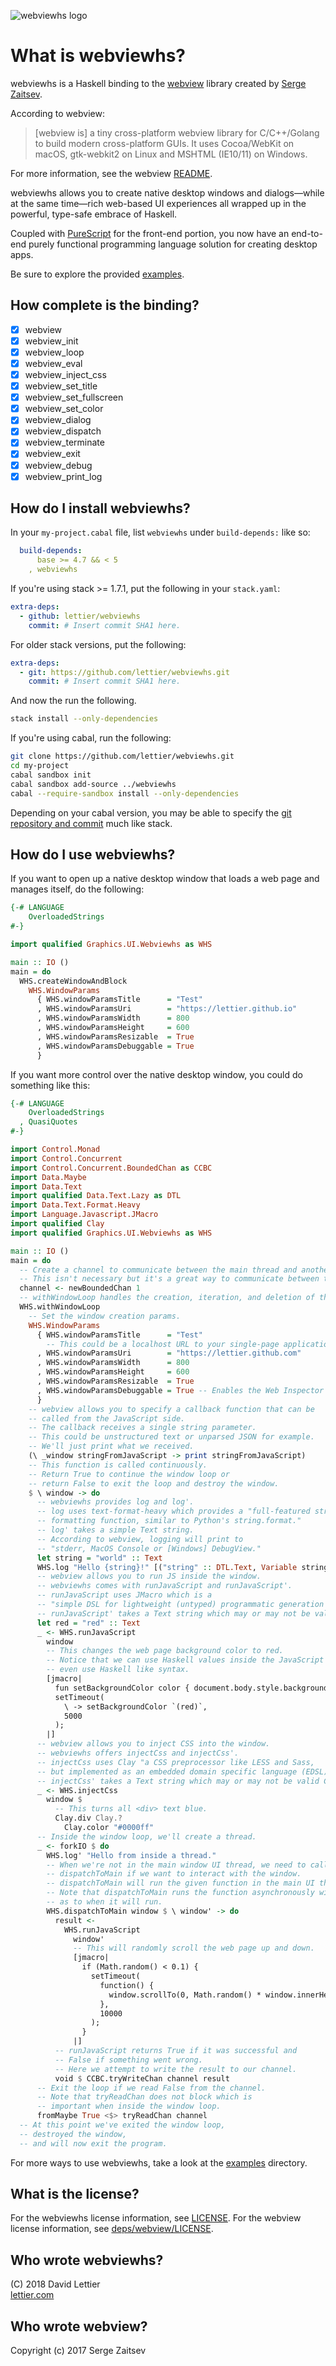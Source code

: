 ![webviewhs logo](https://i.imgur.com/yohrYgX.png)

# What is webviewhs?

webviewhs is a Haskell binding to the [webview](https://github.com/zserge/webview) library created by
[Serge Zaitsev](https://github.com/zserge).

According to webview:

> [webview is] a tiny cross-platform webview library for C/C++/Golang to build modern cross-platform GUIs.
> It uses Cocoa/WebKit on macOS, gtk-webkit2 on Linux and MSHTML (IE10/11) on Windows.

For more information, see the webview
[README](https://github.com/zserge/webview/blob/d007fc53b107f6043c2a6a3372548dbf59dfe876/README.md).

webviewhs allows you to create native desktop windows and dialogs—while at the
same time—rich web-based UI experiences all wrapped up in the powerful, type-safe embrace of Haskell.

Coupled with [PureScript](http://www.purescript.org/) for the front-end portion,
you now have an end-to-end purely functional programming language solution for creating desktop apps.

Be sure to explore the provided [examples](examples).

## How complete is the binding?

- [x] webview
- [x] webview_init
- [x] webview_loop
- [x] webview_eval
- [x] webview_inject_css
- [x] webview_set_title
- [x] webview_set_fullscreen
- [x] webview_set_color
- [x] webview_dialog
- [x] webview_dispatch
- [x] webview_terminate
- [x] webview_exit
- [x] webview_debug
- [x] webview_print_log

## How do I install webviewhs?

In your `my-project.cabal` file, list `webviewhs` under `build-depends:` like so:

```yaml
  build-depends:
      base >= 4.7 && < 5
    , webviewhs
```

If you're using stack >= 1.7.1, put the following in your `stack.yaml`:

```yaml
extra-deps:
  - github: lettier/webviewhs
    commit: # Insert commit SHA1 here.
```

For older stack versions, put the following:

```yaml
extra-deps:
  - git: https://github.com/lettier/webviewhs.git
    commit: # Insert commit SHA1 here.
```

And now the run the following.

```bash
stack install --only-dependencies
```

If you're using cabal, run the following:

```bash
git clone https://github.com/lettier/webviewhs.git
cd my-project
cabal sandbox init
cabal sandbox add-source ../webviewhs
cabal --require-sandbox install --only-dependencies
```

Depending on your cabal version, you may be able to specify the
[git repository and commit](https://github.com/haskell/cabal/issues/2189#issuecomment-405058663)
much like stack.

## How do I use webviewhs?

If you want to open up a native desktop window that loads a web page and manages itself, do the following:

```haskell
{-# LANGUAGE
    OverloadedStrings
#-}

import qualified Graphics.UI.Webviewhs as WHS

main :: IO ()
main = do
  WHS.createWindowAndBlock
    WHS.WindowParams
      { WHS.windowParamsTitle      = "Test"
      , WHS.windowParamsUri        = "https://lettier.github.io"
      , WHS.windowParamsWidth      = 800
      , WHS.windowParamsHeight     = 600
      , WHS.windowParamsResizable  = True
      , WHS.windowParamsDebuggable = True
      }
```

If you want more control over the native desktop window, you could do something like this:

```haskell
{-# LANGUAGE
    OverloadedStrings
  , QuasiQuotes
#-}

import Control.Monad
import Control.Concurrent
import Control.Concurrent.BoundedChan as CCBC
import Data.Maybe
import Data.Text
import qualified Data.Text.Lazy as DTL
import Data.Text.Format.Heavy
import Language.Javascript.JMacro
import qualified Clay
import qualified Graphics.UI.Webviewhs as WHS

main :: IO ()
main = do
  -- Create a channel to communicate between the main thread and another thread we'll create.
  -- This isn't necessary but it's a great way to communicate between threads.
  channel <- newBoundedChan 1
  -- withWindowLoop handles the creation, iteration, and deletion of the window.
  WHS.withWindowLoop
    -- Set the window creation params.
    WHS.WindowParams
      { WHS.windowParamsTitle      = "Test"
        -- This could be a localhost URL to your single-page application (SPA).
      , WHS.windowParamsUri        = "https://lettier.github.com"
      , WHS.windowParamsWidth      = 800
      , WHS.windowParamsHeight     = 600
      , WHS.windowParamsResizable  = True
      , WHS.windowParamsDebuggable = True -- Enables the Web Inspector if using WebKit.
      }
    -- webview allows you to specify a callback function that can be
    -- called from the JavaScript side.
    -- The callback receives a single string parameter.
    -- This could be unstructured text or unparsed JSON for example.
    -- We'll just print what we received.
    (\ _window stringFromJavaScript -> print stringFromJavaScript)
    -- This function is called continuously.
    -- Return True to continue the window loop or
    -- return False to exit the loop and destroy the window.
    $ \ window -> do
      -- webviewhs provides log and log'.
      -- log uses text-format-heavy which provides a "full-featured string
      -- formatting function, similar to Python's string.format."
      -- log' takes a simple Text string.
      -- According to webview, logging will print to
      -- "stderr, MacOS Console or [Windows] DebugView."
      let string = "world" :: Text
      WHS.log "Hello {string}!" [("string" :: DTL.Text, Variable string)]
      -- webview allows you to run JS inside the window.
      -- webviewhs comes with runJavaScript and runJavaScript'.
      -- runJavaScript uses JMacro which is a
      -- "simple DSL for lightweight (untyped) programmatic generation of Javascript."
      -- runJavaScript' takes a Text string which may or may not be valid JavaScript.
      let red = "red" :: Text
      _ <- WHS.runJavaScript
        window
        -- This changes the web page background color to red.
        -- Notice that we can use Haskell values inside the JavaScript and
        -- even use Haskell like syntax.
        [jmacro|
          fun setBackgroundColor color { document.body.style.backgroundColor = color; }
          setTimeout(
            \ -> setBackgroundColor `(red)`,
            5000
          );
        |]
      -- webview allows you to inject CSS into the window.
      -- webviewhs offers injectCss and injectCss'.
      -- injectCss uses Clay "a CSS preprocessor like LESS and Sass,
      -- but implemented as an embedded domain specific language (EDSL) in Haskell."
      -- injectCss' takes a Text string which may or may not be valid CSS.
      _ <- WHS.injectCss
        window $
          -- This turns all <div> text blue.
          Clay.div Clay.?
            Clay.color "#0000ff"
      -- Inside the window loop, we'll create a thread.
      _ <- forkIO $ do
        WHS.log' "Hello from inside a thread."
        -- When we're not in the main window UI thread, we need to call
        -- dispatchToMain if we want to interact with the window.
        -- dispatchToMain will run the given function in the main UI thread.
        -- Note that dispatchToMain runs the function asynchronously with no guarantee
        -- as to when it will run.
        WHS.dispatchToMain window $ \ window' -> do
          result <-
            WHS.runJavaScript
              window'
              -- This will randomly scroll the web page up and down.
              [jmacro|
                if (Math.random() < 0.1) {
                  setTimeout(
                    function() {
                      window.scrollTo(0, Math.random() * window.innerHeight);
                    },
                    10000
                  );
                }
              |]
          -- runJavaScript returns True if it was successful and
          -- False if something went wrong.
          -- Here we attempt to write the result to our channel.
          void $ CCBC.tryWriteChan channel result
      -- Exit the loop if we read False from the channel.
      -- Note that tryReadChan does not block which is
      -- important when inside the window loop.
      fromMaybe True <$> tryReadChan channel
  -- At this point we've exited the window loop,
  -- destroyed the window,
  -- and will now exit the program.
```

For more ways to use webviewhs, take a look at the [examples](examples) directory.

## What is the license?

For the webviewhs license information, see [LICENSE](LICENSE).
For the webview license information, see [deps/webview/LICENSE](deps/webview/LICENSE).

## Who wrote webviewhs?

(C) 2018 David Lettier  
[lettier.com](https://lettier.com)

## Who wrote webview?

Copyright (c) 2017 Serge Zaitsev
